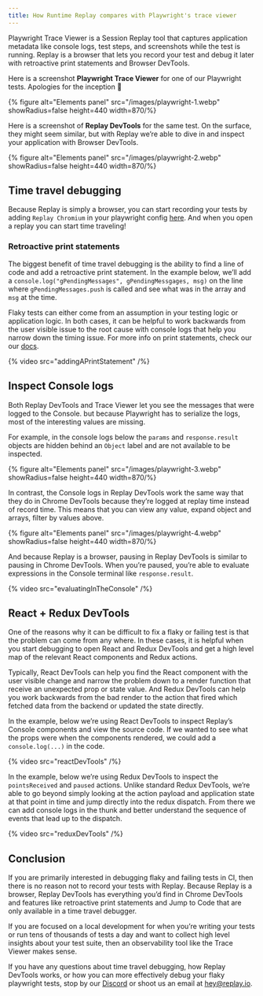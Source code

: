 ```yaml
---
title: How Runtime Replay compares with Playwright's trace viewer
---
```


Playwright Trace Viewer is a Session Replay tool that captures application metadata like console logs, test steps, and screenshots while the test is running. Replay is a browser that lets you record your test and debug it later with retroactive print statements and Browser DevTools.

Here is a screenshot **Playwright Trace Viewer** for one of our Playwright tests. Apologies for the inception 🥲

{% figure alt="Elements panel" src="/images/playwright-1.webp"  showRadius=false height=440 width=870/%}

Here is a screenshot of **Replay DevTools** for the same test. On the surface, they might seem similar, but with Replay we’re able to dive in and inspect your application with Browser DevTools.

{% figure alt="Elements panel" src="/images/playwright-2.webp" showRadius=false height=440 width=870/%}

## Time travel debugging

Because Replay is simply a browser, you can start recording your tests by adding `Replay Chromium` in your playwright config [here](/basics/getting-started/record-your-playwright-tests). And when you open a replay you can start time traveling!

### Retroactive print statements

The biggest benefit of time travel debugging is the ability to find a line of code and add a retroactive print statement. In the example below, we’ll add a `console.log("gPendingMessages", gPendingMessgages, msg)` on the line where `gPendingMessages.push` is called and see what was in the array and `msg` at the time.

Flaky tests can either come from an assumption in your testing logic or application logic. In both cases, it can be helpful to work backwards from the user visible issue to the root cause with console logs that help you narrow down the timing issue. For more info on print statements, check our our [docs](/basics/replay-devtools/browser-devtools/console).

{% video src="addingAPrintStatement" /%}

## Inspect Console logs

Both Replay DevTools and Trace Viewer let you see the messages that were logged to the Console. but because Playwright has to serialize the logs, most of the interesting values are missing.

For example, in the console logs below the `params` and `response.result` objects are hidden behind an `Object` label and are not available to be inspected.

{% figure alt="Elements panel" src="/images/playwright-3.webp"  showRadius=false height=440 width=870/%}

In contrast, the Console logs in Replay DevTools work the same way that they do in Chrome DevTools because they’re logged at replay time instead of record time. This means that you can view any value, expand object and arrays, filter by values above.

{% figure alt="Elements panel" src="/images/playwright-4.webp"  showRadius=false height=440 width=870/%}

And because Replay is a browser, pausing in Replay DevTools is similar to pausing in Chrome DevTools. When you’re paused, you’re able to evaluate expressions in the Console terminal like `response.result`.

{% video src="evaluatingInTheConsole" /%}

## React + Redux DevTools

One of the reasons why it can be difficult to fix a flaky or failing test is that the problem can come from any where. In these cases, it is helpful when you start debugging to open React and Redux DevTools and get a high level map of the relevant React components and Redux actions.

Typically, React DevTools can help you find the React component with the user visible change and narrow the problem down to a render function that receive an unexpected prop or state value. And Redux DevTools can help you work backwards from the bad render to the action that fired which fetched data from the backend or updated the state directly.

In the example, below we’re using React DevTools to inspect Replay’s Console components and view the source code. If we wanted to see what the props were when the components rendered, we could add a `console.log(...)` in the code.

{% video src="reactDevTools" /%}

In the example, below we’re using Redux DevTools to inspect the `pointsReceived` and `paused` actions. Unlike standard Redux DevTools, we’re able to go beyond simply looking at the action payload and application state at that point in time and jump directly into the redux dispatch. From there we can add console logs in the thunk and better understand the sequence of events that lead up to the dispatch.

{% video src="reduxDevTools" /%}

## Conclusion

If you are primarily interested in debugging flaky and failing tests in CI, then there is no reason not to record your tests with Replay. Because Replay is a browser, Replay DevTools has everything you’d find in Chrome DevTools and features like retroactive print statements and Jump to Code that are only available in a time travel debugger.

If you are focused on a local development for when you’re writing your tests or run tens of thousands of tests a day and want to collect high level insights about your test suite, then an observability tool like the Trace Viewer makes sense.

If you have any questions about time travel debugging, how Replay DevTools works, or how you can more effectively debug your flaky playwright tests, stop by our [Discord](https://replay.io/discord) or shoot us an email at <hey@replay.io>.
